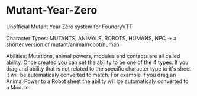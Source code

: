 # Mutant-Year-Zero
Unofficial Mutant Year Zero system for FoundryVTT 

Character Types:
MUTANTS,
ANIMALS,
ROBOTS,
HUMANS,
NPC -> a shorter version of mutant/animal/robot/human

Abilities:
Mutations, animal powers, modules and contacts are all called ability.
Once created you can set the ability to be one of the 4 types.
If you drag and ability that is not related to the specific character type to it's sheet it will be automaticaly converted to match. For example if you drag an Animal Power to a Robot sheet the ability will be automaticaly converted to a Module.
